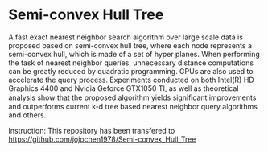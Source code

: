 # Semi-convex Hull Tree
A fast exact nearest neighbor search algorithm over large scale data is proposed based on semi-convex hull tree, where each node represents a semi-convex hull, which is made of a set of hyper planes. When performing the task of nearest neighbor queries, unnecessary distance computations can be greatly reduced by quadratic programming. GPUs are also used to accelerate the query process. Experiments conducted on both Intel(R) HD Graphics 4400 and Nvidia Geforce GTX1050 TI, as well as theoretical analysis show that the proposed algorithm yields signiﬁcant improvements and outperforms current k-d tree based nearest neighbor query algorithms and others.

Instruction: This repository has been transfered to https://github.com/jojochen1978/Semi-convex_Hull_Tree
